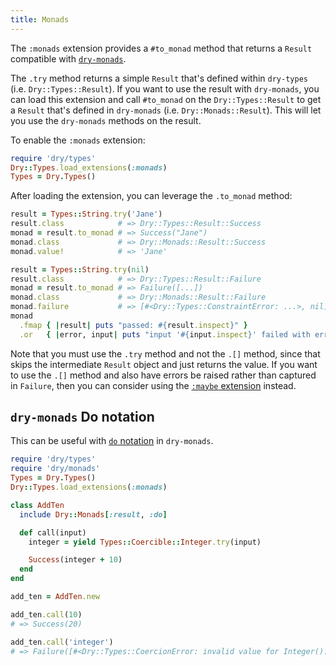 ```yaml
---
title: Monads
---
```


The `:monads` extension provides a `#to_monad` method that returns a `Result` compatible with [`dry-monads`](//doc/dry-monads).

The `.try` method returns a simple `Result` that's defined within `dry-types` (i.e. `Dry::Types::Result`).
If you want to use the result with `dry-monads`, you can load this extension and call `#to_monad` on the `Dry::Types::Result` to get a `Result` that's defined in `dry-monads` (i.e. `Dry::Monads::Result`). This will let you use the `dry-monads` methods on the result.

To enable the `:monads` extension:

```ruby
require 'dry/types'
Dry::Types.load_extensions(:monads)
Types = Dry.Types()
```

After loading the extension, you can leverage the `.to_monad` method:

```ruby
result = Types::String.try('Jane')
result.class            # => Dry::Types::Result::Success
monad = result.to_monad # => Success("Jane")
monad.class             # => Dry::Monads::Result::Success
monad.value!            # => 'Jane'

result = Types::String.try(nil)
result.class            # => Dry::Types::Result::Failure
monad = result.to_monad # => Failure([...])
monad.class             # => Dry::Monads::Result::Failure
monad.failure           # => [#<Dry::Types::ConstraintError: ...>, nil]
monad
  .fmap { |result| puts "passed: #{result.inspect}" }
  .or   { |error, input| puts "input '#{input.inspect}' failed with error: #{error.to_s}" }
```

Note that you must use the `.try` method and not the `.[]` method, since that skips the intermediate `Result` object and just returns the value. If you want to use the `.[]` method and also have errors be raised rather than captured in `Failure`, then you can consider using the [`:maybe` extension](//page/extensions/maybe) instead.

## `dry-monads` Do notation

This can be useful with [`do` notation](//doc/dry-monads/do-notation) in `dry-monads`.

```ruby
require 'dry/types'
require 'dry/monads'
Types = Dry.Types()
Dry::Types.load_extensions(:monads)

class AddTen
  include Dry::Monads[:result, :do]

  def call(input)
    integer = yield Types::Coercible::Integer.try(input)

    Success(integer + 10)
  end
end

add_ten = AddTen.new

add_ten.call(10)
# => Success(20)

add_ten.call('integer')
# => Failure([#<Dry::Types::CoercionError: invalid value for Integer(): "integer">, "integer"])
```
